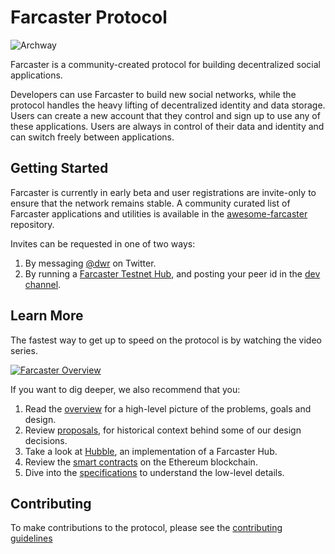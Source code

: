 # Farcaster Protocol

![Archway](/images/arch512.png)

Farcaster is a community-created protocol for building decentralized social applications.

Developers can use Farcaster to build new social networks, while the protocol handles the heavy lifting of decentralized identity and data storage. Users can create a new account that they control and sign up to use any of these applications. Users are always in control of their data and identity and can switch freely between applications.

## Getting Started

Farcaster is currently in early beta and user registrations are invite-only to ensure that the network remains stable. A community curated list of Farcaster applications and utilities is available in the [awesome-farcaster](https://github.com/a16z/awesome-farcaster) repository.

Invites can be requested in one of two ways:

1. By messaging [@dwr](https://twitter.com/dwr) on Twitter.
2. By running a [Farcaster Testnet Hub](https://github.com/farcasterxyz/hub-monorepo/tree/main/apps/hubble), and posting your peer id in the [dev channel](https://t.me/farcasterdevchat).

## Learn More

The fastest way to get up to speed on the protocol is by watching the video series.

[![Farcaster Overview](http://img.youtube.com/vi/vMWjol6xHJ0/0.jpg)](https://www.youtube.com/watch?v=vMWjol6xHJ0&list=PL0eq1PLf6eUdm35v_840EGLXkVJDhxhcF)

If you want to dig deeper, we also recommend that you:

1. Read the [overview](/docs/OVERVIEW.md) for a high-level picture of the problems, goals and design.
2. Review [proposals](/docs/PROPOSALS.md), for historical context behind some of our design decisions.
3. Take a look at [Hubble](https://github.com/farcasterxyz/hub-monorepo), an implementation of a Farcaster Hub.
4. Review the [smart contracts](https://github.com/farcasterxyz/contracts) on the Ethereum blockchain.
5. Dive into the [specifications](/docs/SPECIFICATION.md) to understand the low-level details.

## Contributing

To make contributions to the protocol, please see the [contributing guidelines](CONTRIBUTING.md)
